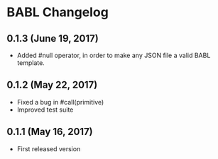 # BABL Changelog

## 0.1.3 (June 19, 2017)

- Added #null operator, in order to make any JSON file a valid BABL template.

## 0.1.2 (May 22, 2017)

- Fixed a bug in #call(primitive)
- Improved test suite

## 0.1.1 (May 16, 2017)

- First released version